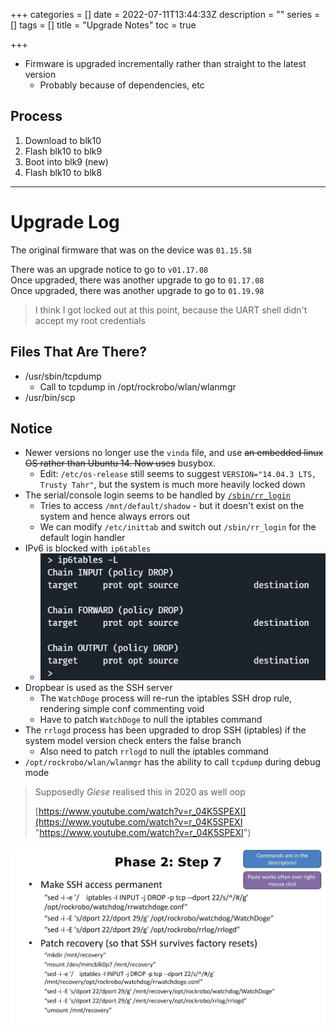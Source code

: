 +++
categories = []
date = 2022-07-11T13:44:33Z
description = ""
series = []
tags = []
title = "Upgrade Notes"
toc = true

+++
* Firmware is upgraded incrementally rather than straight to the latest version
  * Probably because of dependencies, etc

## Process

1. Download to blk10
2. Flash blk10 to blk9
3. Boot into blk9 (new)
4. Flash blk10 to blk8

***

# Upgrade Log

The original firmware that was on the device was `01.15.58`

There was an upgrade notice to go to `v01.17.08`  
Once upgraded, there was another upgrade to go to `01.17.08`  
Once upgraded, there was another upgrade to go to `01.19.98`

> I think I got locked out at this point, because the UART shell didn't accept my root credentials

## Files That Are There?

* /usr/sbin/tcpdump
  * Call to tcpdump in /opt/rockrobo/wlan/wlanmgr
* /usr/bin/scp

## Notice

* Newer versions no longer use the `vinda` file, and use <s>an embedded linux OS rather than Ubuntu 14. Now uses</s> busybox.
  * Edit: `/etc/os-release` still seems to suggest `VERSION="14.04.3 LTS, Trusty Tahr"`, but the system is much more heavily locked down
* The serial/console login seems to be handled by [`/sbin/rr_login`](../sbin-rr_login/)
  * Tries to access `/mnt/default/shadow` - but it doesn't exist on the system and hence always errors out
  * We can modify `/etc/inittab` and switch out `/sbin/rr_login` for the default login handler
* IPv6 is blocked with `ip6tables`
  * ![](/uploads/20220725-snipaste_2022-07-25_10-00-45.jpg)
* Dropbear is used as the SSH server
  * The `WatchDoge` process will re-run the iptables SSH drop rule, rendering simple conf commenting void
  * Have to patch `WatchDoge` to null the iptables command
* The `rrlogd` process has been upgraded to drop SSH (iptables) if the system model version check enters the false branch
  * Also need to patch `rrlogd` to null the iptables command
* `/opt/rockrobo/wlan/wlanmgr` has the ability to call `tcpdump` during debug mode

> Supposedly _Giese_ realised this in 2020 as well oop
>
> [https://www.youtube.com/watch?v=r_04K5SPEXI](https://www.youtube.com/watch?v=r_04K5SPEXI "https://www.youtube.com/watch?v=r_04K5SPEXI")

![](/uploads/20220711-snipaste_2022-07-12_05-00-23.jpg)